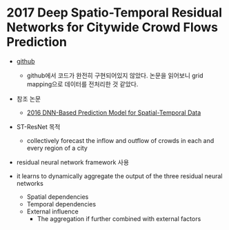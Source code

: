 # 2017 Deep Spatio-Temporal Residual Networks for Citywide Crowd Flows Prediction

- [github](https://github.com/snehasinghania/STResNet)
  - github에서 코드가 완전히 구현되어있지 않았다. 논문을 읽어보니 grid mapping으로 데이터를 전처리한 것 같았다.
- 참조 논문
  - [2016 DNN-Based Prediction Model for Spatial-Temporal Data](2016%20DNN-Based%20Prediction%20Model%20for%20Spatial-Temporal%20Data.md)



- ST-ResNet 목적
  - collectively forecast the inflow and outflow of crowds in each and every region of a city
- residual neural network framework 사용
- it learns to dynamically aggregate the output of the three residual neural networks
  - Spatial dependencies
  - Temporal dependencies
  - External influence
    - The aggregation if further combined with external factors



